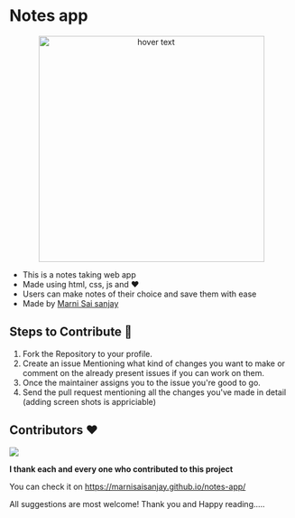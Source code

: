 # Notes app

<p align="center">
  <img src="https://user-images.githubusercontent.com/73766693/136372021-ed7cc34d-d6f9-4582-be13-5423dfe9a731.png" height="400" title="hover text">
</p>

- This is a notes taking web app
- Made using html, css, js and ❤
- Users can make notes of their choice and save them with ease
- Made by [Marni Sai sanjay](https://github.com/MarniSaiSanjay)

## Steps to Contribute 📑

1. Fork the Repository to your profile.
2. Create an issue Mentioning what kind of changes you want to make or comment on the already present issues if you can work on them.
3. Once the maintainer assigns you to the issue you're good to go.
4. Send the pull request mentioning all the changes you've made in detail (adding screen shots is appriciable)

## Contributors ❤

<a href="https://github.com/MarniSaiSanjay/notes-app/graphs/contributors">
  <img src="https://contrib.rocks/image?repo=MarniSaiSanjay/notes-app" />
</a>

**I thank each and every one who contributed to this project**

You can check it on https://marnisaisanjay.github.io/notes-app/ 

All suggestions are most welcome!
Thank you and Happy reading.....

